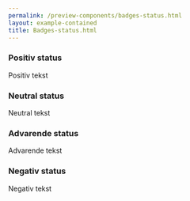 ```yaml
--- 
permalink: /preview-components/badges-status.html
layout: example-contained 
title: Badges-status.html
---
```

<h3 class="h5">Positiv status</h3>
<label class="badge badge-small badge-success">Positiv tekst</label>
<h3 class="h5">Neutral status</h3>
<label class="badge badge-small badge-info">Neutral tekst</label>
<h3 class="h5">Advarende status</h3>
<label class="badge badge-small badge-warning">Advarende tekst</label>
<h3 class="h5">Negativ status</h3>
<label class="badge badge-small badge-error">Negativ tekst</label>